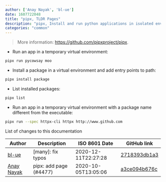 ```yaml
---
author: ['Anay Nayak', 'bl-ue']
date: 1607722048
title: "pipx, TLDR Pages"
description: "pipx, Install and run python applications in isolated environments."
categories: "common"
---
```

> More information: <https://github.com/pipxproject/pipx>.

- Run an app in a temporary virtual environment:

```bash
pipx run pycowsay moo
```

- Install a package in a virtual environment and add entry points to path:

```bash
pipx install package
```

- List installed packages:

```bash
pipx list
```

- Run an app in a temporary virtual environment with a package name different from the executable:

```bash
pipx run --spec httpx-cli httpx http://www.github.com
```
List of changes to this documentation


Author | Description | ISO 8601 Date | GitHub link
------|-----|-----|-----
[bl-ue](mailto:54780737+bl-ue@users.noreply.github.com) | [many]: fix typos | 2020-12-11T22:27:28 | [2718393db1a3](https://github.com/tldr-pages/tldr/commit/2718393db1a358b04f94effb6a8b16e61647fb0b)
[Anay Nayak](mailto:anaynayak@users.noreply.github.com) | pipx: add page (#4477) | 2020-10-05T13:05:06 | [a3ce094b676c](https://github.com/tldr-pages/tldr/commit/a3ce094b676cd443d818f7d2ff27175c8e461d42)


